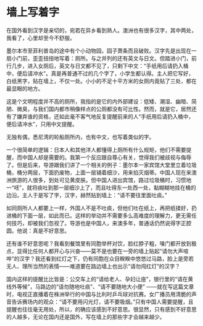 # 墙上写着字

在国外看到汉字是亲切的，宛若在异乡看到熟人。澳洲也有很多汉字，其中两处，我看了，心里却至今不舒服。 

墨尔本市至菲利普岛的途中有个小动物园，园子萧条而且破败。汉字先是出现在一扇小门前，歪歪扭扭地写着：厕所。与之并列的还有英文与日文。但踏进小门，前行几步，进入女厕后，英文与日文都不见了，只剩下中文：“手纸用后请扔入桶中，便后请冲水”。真是再普通不过的几个字了，小学生都认得。主人把它写好，白纸黑字，贴在墙上，不仅一处。小小的不足十平方米的女厕内竟贴了三处，都在最显眼的地方。 

这是个文明程度并不高的厕所，我指的是它的内外部建设：低矮、潮湿、幽暗、简陋、微臭，与我们国内都市稍像样点的公厕都没有可比性。然而，就是它，居然还有了嫌弃谁的资格，还如此毫不客气地反复提醒前来的人“手纸用后请扔入桶中，便后请冲水”，只用中文提醒。 

无独有偶，悉尼湾的轮船厕所内，也有中文，也写着类似的字。 

一个很简单的逻辑：日本人和其他洋人都懂得上厕所有什么规矩，他们不需要提醒，而中国人却是需要的。我第一个反应跟自尊心有关，觉得我们被歧视与侮辱了。但是后来，导游跟我们讲了一个相关的例子：墨尔本一家宾馆大堂里立着垃圾桶，桶分两层，下面扔废物，上面一层铺着细沙，用来掐灭烟蒂。中国人现在来澳洲旅游的人很多，到处可见黄皮肤。但中国人进出宾馆，路过垃圾桶时，习惯地一“呸”，就将痰吐到那一层细沙上了，而且吐得东一处西一处，黏糊糊地挂在桶的边沿。主人于是写了字，汉字，赫然贴到墙上：“请不要往里面吐痰。” 

如同厕所人人都要上一样，外国人不是不吐痰，但他们吐在纸上，再把纸揉好，扔进桶的下面一层，如此而已。这样的举动并不需要多么高难度的理解力，更无需任何技巧，却被我们忽视了。导游也是中国人，来澳多年，普通话仍然说得字正腔圆。他说：真是不好意思。 

还有谁不好意思呢？我看到餐馆里有同胞举杯对饮，脸红脖子粗，嗓门都开放到极点，显得比任何人都开心与兴奋——莫不是也要在一旁的墙上贴起“请勿大声喧哗”的汉字？我还看到红灯之下，仍有同胞在众目睽睽中悠悠过马路，脸上是旁若无人、理所当然的表情——难道要在路边墙上也出示“请勿闯红灯”的汉字？ 

国内这样的提醒比比皆是：公交车上的“请给老人、孕妇让座”，银行里的“请在黄线外等候”，马路边的“请勿随地吐痰”、“请不要随地大小便” ——就在写这篇文章时，电视正直播着在株洲举行的中国与比利时乒乓球对抗赛。女广播员用清脆的声音告诉赛场内的观众：“请不要用闪光灯，请不要吸烟。”只有中国人需要提醒，且提醒也往往毫无用处，所以，的确应该感到不好意思。很显然，只有感到不好意思的人越多，无论在国内还是国外，写在墙上的那些字才会越来越少。
 